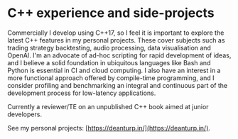 # C++ experience and side-projects

Commercially I develop using C++17, so I feel it is important to explore the latest C++ features in my personal projects. These cover subjects such as trading strategy backtesting, audio processing, data visualisation and OpenAI. I'm an advocate of ad-hoc scripting for rapid development of ideas, and I believe a solid foundation in ubiquitous languages like Bash and Python is essential in CI and cloud computing. I also have an interest in a more functional approach offered by compile-time programming, and I consider profiling and benchmarking an integral and continuous part of the development process for low-latency applications.

Currently a reviewer/TE on an unpublished C++ book aimed at junior developers.

See my personal projects: [https://deanturp.in/](https://deanturp.in/).

